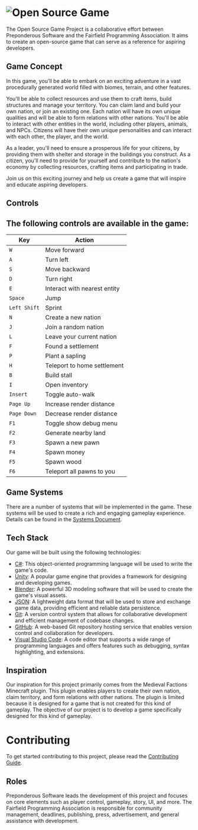 # ![Open Source Game](https://raw.githubusercontent.com/Preponderous-Software/osg-project/master/.github/media/banner.svg)
The Open Source Game Project is a collaborative effort between Preponderous Software and the Fairfield Programming Association. It aims to create an open-source game that can serve as a reference for aspiring developers.

## Game Concept
In this game, you'll be able to embark on an exciting adventure in a vast procedurally generated world filled with biomes, terrain, and other features.

You'll be able to collect resources and use them to craft items, build structures and manage your territory. You can claim land and build your own nation, or join an existing one. Each nation will have its own unique qualities and will be able to form relations with other nations. You'll be able to interact with other entities in the world, including other players, animals, and NPCs. Citizens will have their own unique personalities and can interact with each other, the player, and the world.

As a leader, you'll need to ensure a prosperous life for your citizens, by providing them with shelter and storage in the buildings you construct. As a citizen, you'll need to provide for yourself and contribute to the nation's economy by collecting resources, crafting items and participating in trade.

Join us on this exciting journey and help us create a game that will inspire and educate aspiring developers.

## Controls
The following controls are available in the game:
---
| Key | Action |
| --- | --- |
| `W` | Move forward |
| `A` | Turn left |
| `S` | Move backward |
| `D` | Turn right |
| `E` | Interact with nearest entity |
| `Space` | Jump |
| `Left Shift` | Sprint |
| `N` | Create a new nation |
| `J` | Join a random nation |
| `L` | Leave your current nation |
| `F` | Found a settlement |
| `P` | Plant a sapling |
| `H` | Teleport to home settlement |
| `B` | Build stall |
| `I` | Open inventory |
| `Insert` | Toggle auto-walk |
| `Page Up` | Increase render distance |
| `Page Down` | Decrease render distance |
| `F1` | Toggle show debug menu |
| `F2` | Generate nearby land |
| `F3` | Spawn a new pawn |
| `F4` | Spawn money |
| `F5` | Spawn wood |
| `F6` | Teleport all pawns to you |

## Game Systems
There are a number of systems that will be implemented in the game. These systems will be used to create a rich and engaging gameplay experience. Details can be found in the [Systems Document](./docs/SYSTEMS.md).

## Tech Stack
Our game will be built using the following technologies:
- [C#](https://docs.microsoft.com/en-us/dotnet/csharp/): This object-oriented programming language will be used to write the game's code.
- [Unity](https://unity.com/): A popular game engine that provides a framework for designing and developing games.
- [Blender](https://www.blender.org/): A powerful 3D modeling software that will be used to create the game's visual assets.
- [JSON](https://www.json.org/json-en.html): A lightweight data format that will be used to store and exchange game data, providing efficient and reliable data persistence.
- [Git](https://git-scm.com/): A version control system that allows for collaborative development and efficient management of codebase changes.
- [GitHub](https://github.com/): A web-based Git repository hosting service that enables version control and collaboration for developers.
- [Visual Studio Code](https://code.visualstudio.com/): A code editor that supports a wide range of programming languages and offers features such as debugging, syntax highlighting, and extensions.

## Inspiration
Our inspiration for this project primarily comes from the Medieval Factions Minecraft plugin. This plugin enables players to create their own nation, claim territory, and form relations with other nations. The plugin is limited because it is designed for a game that is not created for this kind of gameplay. The objective of our project is to develop a game specifically designed for this kind of gameplay.

# Contributing
To get started contributing to this project, please read the [Contributing Guide](./CONTRIBUTING.md).

## Roles
Preponderous Software leads the development of this project and focuses on core elements such as player control, gameplay, story, UI, and more. The Fairfield Programming Association is responsible for community management, deadlines, publishing, press, advertisement, and general assistance with development.

